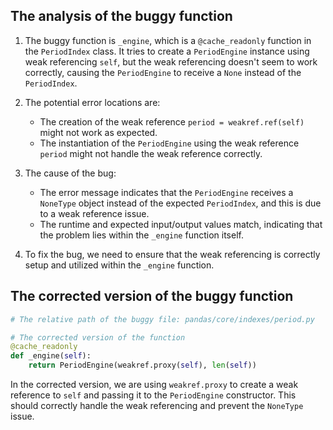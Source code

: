 ## The analysis of the buggy function

1. The buggy function is `_engine`, which is a `@cache_readonly` function in the `PeriodIndex` class. It tries to create a `PeriodEngine` instance using weak referencing `self`, but the weak referencing doesn't seem to work correctly, causing the `PeriodEngine` to receive a `None` instead of the `PeriodIndex`.
   
2. The potential error locations are:
   - The creation of the weak reference `period = weakref.ref(self)` might not work as expected.
   - The instantiation of the `PeriodEngine` using the weak reference `period` might not handle the weak reference correctly.

3. The cause of the bug:
   - The error message indicates that the `PeriodEngine` receives a `NoneType` object instead of the expected `PeriodIndex`, and this is due to a weak reference issue.
   - The runtime and expected input/output values match, indicating that the problem lies within the `_engine` function itself.

4. To fix the bug, we need to ensure that the weak referencing is correctly setup and utilized within the `_engine` function.

## The corrected version of the buggy function
```python
# The relative path of the buggy file: pandas/core/indexes/period.py

# The corrected version of the function
@cache_readonly
def _engine(self):
    return PeriodEngine(weakref.proxy(self), len(self))
```

In the corrected version, we are using `weakref.proxy` to create a weak reference to `self` and passing it to the `PeriodEngine` constructor. This should correctly handle the weak referencing and prevent the `NoneType` issue.